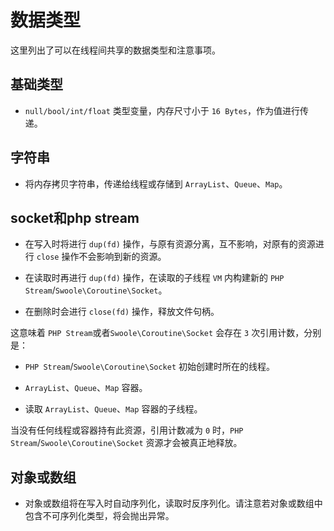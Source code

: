# 数据类型
这里列出了可以在线程间共享的数据类型和注意事项。

## 基础类型
- `null/bool/int/float` 类型变量，内存尺寸小于 `16 Bytes`，作为值进行传递。

## 字符串
- 将内存拷贝字符串，传递给线程或存储到 `ArrayList`、`Queue`、`Map`。

## socket和php stream
- 在写入时将进行 `dup(fd)` 操作，与原有资源分离，互不影响，对原有的资源进行 `close` 操作不会影响到新的资源。

- 在读取时再进行 `dup(fd)` 操作，在读取的子线程 `VM` 内构建新的 `PHP Stream`/`Swoole\Coroutine\Socket`。

- 在删除时会进行 `close(fd)` 操作，释放文件句柄。

这意味着 `PHP Stream`或者`Swoole\Coroutine\Socket` 会存在 `3` 次引用计数，分别是：
- `PHP Stream`/`Swoole\Coroutine\Socket` 初始创建时所在的线程。

- `ArrayList`、`Queue`、`Map` 容器。

- 读取 `ArrayList`、`Queue`、`Map` 容器的子线程。

当没有任何线程或容器持有此资源，引用计数减为 `0` 时，`PHP Stream`/`Swoole\Coroutine\Socket` 资源才会被真正地释放。

## 对象或数组
- 对象或数组将在写入时自动序列化，读取时反序列化。请注意若对象或数组中包含不可序列化类型，将会抛出异常。
